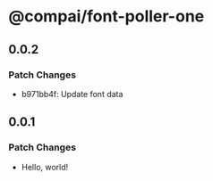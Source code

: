 # @compai/font-poller-one

## 0.0.2

### Patch Changes

- b971bb4f: Update font data

## 0.0.1

### Patch Changes

- Hello, world!
